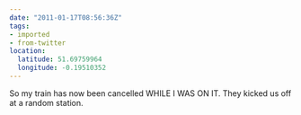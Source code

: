 ```yaml
---
date: "2011-01-17T08:56:36Z"
tags:
- imported
- from-twitter
location:
  latitude: 51.69759964
  longitude: -0.19510352
---
```

So my train has now been cancelled WHILE I WAS ON IT. They kicked us off at a random station.
